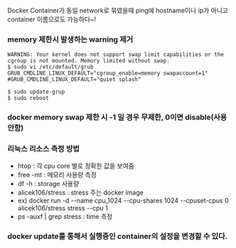 Docker Container가 동일 network로 묶였을때 ping에 hostname이나 ip가 아니고 container 이름으로도 가능하다~!


### memory 제한시 발생하는 warning 제거

    WARNING: Your kernel does not support swap limit capabilities or the cgroup is not mounted. Memory limited without swap.
    $ sudo vi /etc/default/grub
    GRUB_CMDLINE_LINUX_DEFAULT="cgroup_enable=memory swapaccount=1"
    #GRUB_CMDLINE_LINUX_DEFAULT="quiet splash" 

    $ sudo update-grup
    $ sudo reboot

### docker memory swap 제한 시 -1 일 경우 무제한, 0이면 disable(사용안함)

### 리눅스 리소스 측정 방법
* htop : 각 cpu core 별로 정확한 값을 보여줌
* free -mt : 메모리 사용량 측정
* df -h : storage 사용량
* alicek106/stress : stress 주는 docker image 
* ex) docker run -d --name cpu_1024 --cpu-shares 1024 --cpuset-cpus 0 alicek106/stress stress --cpu 1
* ps -auxf | grep stress : time 측정

### docker update를 통해서 실행중인 container의 설정을 변경할 수 있다.
